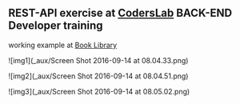 ## **REST-API** exercise at <a target="_new_window_" href="http://coderslab.pl">CodersLab</a> **BACK-END Developer** training

working example at [Book Library](http://geomysiar.pl/books/)

![img1](_aux/Screen Shot 2016-09-14 at 08.04.33.png)

![img2](_aux/Screen Shot 2016-09-14 at 08.04.51.png)

![img3](_aux/Screen Shot 2016-09-14 at 08.05.02.png)
